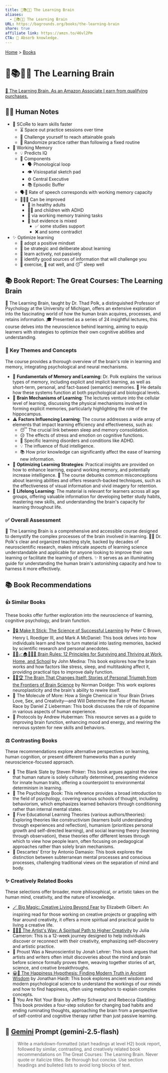 ```yaml
---
title: 🧠📚💡🧩 The Learning Brain
aliases:
  - 🧠📚💡🧩 The Learning Brain
URL: https://bagrounds.org/books/the-learning-brain
share: true
affiliate link: https://amzn.to/46vl2Pm
CTA: 🧠 Absorb knowledge.
---
```

[Home](../index.md) > [Books](./index.md)  
# 🧠📚💡🧩 The Learning Brain  
[🛒 The Learning Brain. As an Amazon Associate I earn from qualifying purchases.](https://amzn.to/46vl2Pm)  
  
## 📝🐒 Human Notes  
- 🚀 SCoRe to learn skills faster  
    - ⏳ Space out practice sessions over time  
    - 💪 Challenge yourself to reach attainable goals  
    - 🎲 Randomize practice rather than following a fixed routine  
- 🧠 Working Memory  
    - 💡 Predicts IQ  
    - 🧩 Components  
        - 🗣️ Phonological loop  
        - 👁️ Visiospatial sketch pad  
        - ⚙️ Central Executive  
        - 📚 Episodic Buffer  
    - 🗣️💨 Rate of speech corresponds with working memory capacity  
    - 🏋🏼‍♀️ Can be improved  
        - 💪 in healthy adults  
        - 🧑‍🦱 and children with ADHD  
        - 🧠 via working memory training tasks  
        - 🤷 but evidence is mixed  
            - ✅ some studies support  
            - ❌ and some contradict  
- ✨ Optimize learning  
    * 🌱 adopt a positive mindset  
    * 🎯 be strategic and deliberate about learning  
    * 💪 learn actively, not passively  
    * 🔎 identify good sources of information that will challenge you  
    * 🏃 exercise, 🍎 eat well, and 😴 sleep well  
  
## 📚 Book Report: The Great Courses: The Learning Brain  
  
🧠 The Learning Brain, taught by Dr. Thad Polk, a distinguished Professor of Psychology at the University of Michigan, offers an extensive exploration into the fascinating world of how the human brain acquires, processes, and retains information. 🎓 Presented as a series of 24 insightful lectures, this course delves into the neuroscience behind learning, aiming to equip learners with strategies to optimize their own cognitive abilities and understanding.  
  
### 🔑 Key Themes and Concepts  
  
The course provides a thorough overview of the brain's role in learning and memory, integrating psychological and neural mechanisms.  
  
* 🧠 **Fundamentals of Memory and Learning**: Dr. Polk explains the various types of memory, including explicit and implicit learning, as well as short-term, personal, and fact-based (semantic) memories. 📝 He details how these systems function at both psychological and biological levels.  
* 🔬 **Brain Mechanisms of Learning**: The lectures venture into the cellular level of learning, discussing the physical mechanisms involved in forming explicit memories, particularly highlighting the role of the hippocampus.  
* ⚠️ **Factors Influencing Learning**: The course addresses a wide array of elements that impact learning efficiency and effectiveness, such as:  
    * 😴 The crucial link between sleep and memory consolidation.  
    * 😥 The effects of stress and emotion on cognitive functions.  
    * 🧠 Specific learning disorders and conditions like ADHD.  
    * 💡 The influence of fluid intelligence.  
    * 📚 How prior knowledge can significantly affect the ease of learning new information.  
* 🚀 **Optimizing Learning Strategies**: Practical insights are provided on how to enhance learning, expand working memory, and potentially increase intelligence. 🤔 The course debunks common misconceptions about learning abilities and offers research-backed techniques, such as the effectiveness of visual information and vivid imagery for retention.  
* 🌱 **Lifelong Learning**: The material is relevant for learners across all age groups, offering valuable information for developing better study habits, mastering new skills, and understanding the brain's capacity for learning throughout life.  
  
### ✅ Overall Assessment  
  
🌟 The Learning Brain is a comprehensive and accessible course designed to demystify the complex processes of the brain involved in learning. 👨‍🏫 Dr. Polk's clear and organized teaching style, backed by decades of neuroscientific research, makes intricate aspects of learning science understandable and applicable for anyone looking to improve their own learning or facilitate the learning of others. ✨ It serves as an illuminating guide for understanding the human brain's astonishing capacity and how to harness it more effectively.  
  
## 📚 Book Recommendations  
  
### 👍 Similar Books  
  
These books offer further exploration into the neuroscience of learning, cognitive psychology, and brain function.  
  
* [🧠🔒 Make It Stick: The Science of Successful Learning](./make-it-stick.md) by Peter C Brown, Henry L Roediger III, and Mark A McDaniel: This book delves into how individuals learn and how to turn material into lasting memories, backed by scientific research and personal anecdotes.  
* [🧠💡📈🏠🏢🧑‍🎓 Brain Rules: 12 Principles for Surviving and Thriving at Work, Home, and School](./brain-rules-12-principles-for-surviving-and-thriving-at-work-home-and-school.md) by John Medina: This book explores how the brain works and how factors like stress, sleep, and multitasking affect it, providing practical tips to improve daily function.  
* [🧠🔄🏆 The Brain That Changes Itself: Stories of Personal Triumph from the Frontiers of Brain Science](./the-brain-that-changes-itself.md) by Norman Doidge: This work explores neuroplasticity and the brain's ability to rewire itself.  
* 🧠 The Molecule of More: How a Single Chemical in Your Brain Drives Love, Sex, and Creativity—and Will Determine the Fate of the Human Race by Daniel Z Lieberman: This book discusses the role of dopamine in various aspects of human experience.  
* 🧠 Protocols by Andrew Huberman: This resource serves as a guide to improving brain function, enhancing mood and energy, and rewiring the nervous system for new skills and behaviors.  
  
### ⚖️ Contrasting Books  
  
These recommendations explore alternative perspectives on learning, human cognition, or present different frameworks than a purely neuroscience-focused approach.  
  
* 🤔 The Blank Slate by Steven Pinker: This book argues against the view that human nature is solely culturally determined, presenting evidence for innate human traits, offering a counterpoint to environmental determinism in learning.  
* 🤔 The Psychology Book: This reference provides a broad introduction to the field of psychology, covering various schools of thought, including behaviorism, which emphasizes learned behaviors through conditioning rather than internal mental states.  
* 🤔 Five Educational Learning Theories (various authors/theories): Exploring theories like constructivism (learners build understanding through experiences and reflection), humanism (prioritizes personal growth and self-directed learning), and social learning theory (learning through observation), these theories offer different lenses through which to view how people learn, often focusing on pedagogical approaches rather than solely brain mechanisms.  
* 🤔 Descartes' Error by Antonio Damasio: This book explores the distinction between subterranean mental processes and conscious processes, challenging traditional views on the separation of mind and body.  
  
### ✨ Creatively Related Books  
  
These selections offer broader, more philosophical, or artistic takes on the human mind, creativity, and the nature of knowledge.  
  
* [🪄 Big Magic: Creative Living Beyond Fear](./big-magic.md) by Elizabeth Gilbert: An inspiring read for those working on creative projects or grappling with fear around creativity, it offers a more spiritual and practical guide to living a creative life.  
* [🎨🙏✨ The Artist's Way: A Spiritual Path to Higher Creativity](./the-artists-way.md) by Julia Cameron: This is a 12-week journey designed to help individuals discover or reconnect with their creativity, emphasizing self-discovery and artistic practice.  
* 🧠 Proust Was a Neuroscientist by Jonah Lehrer: This book argues that artists and writers often intuit discoveries about the mind and brain before science formally proves them, weaving together stories of art, science, and creative breakthroughs.  
* [😀📜 The Happiness Hypothesis: Finding Modern Truth in Ancient Wisdom](./the-happiness-hypothesis-finding-modern-truth-in-ancient-wisdom.md) by Jonathan Haidt: This book explores ancient wisdom and modern psychological science to understand the workings of our minds and how to find happiness, often using metaphors to explain complex concepts.  
* 🧠 You Are Not Your Brain by Jeffrey Schwartz and Rebecca Gladding: This book provides a four-step solution for changing bad habits and ending ruminating thoughts, approaching the brain from a perspective of self-control and cognitive therapy rather than just passive learning.  
  
## 💬 [Gemini](https://gemini.google.com) Prompt (gemini-2.5-flash)  
> Write a markdown-formatted (start headings at level H2) book report, followed by similar, contrasting, and creatively related book recommendations on The Great Courses: The Learning Brain. Never quote or italicize titles. Be thorough but concise. Use section headings and bulleted lists to avoid long blocks of text.